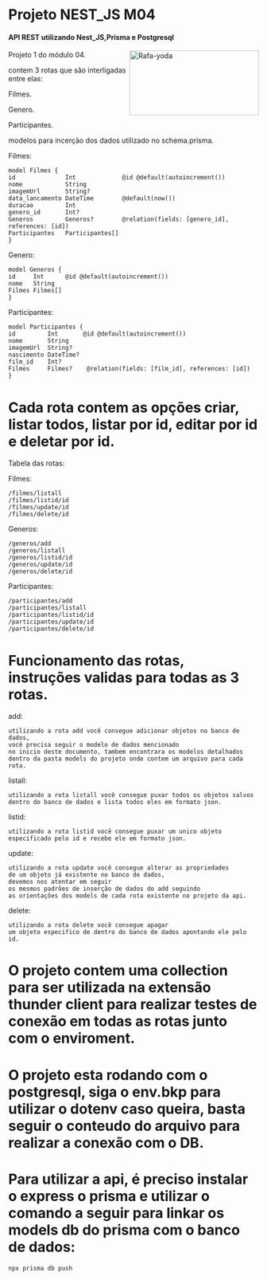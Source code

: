 # Projeto NEST_JS M04

#### API REST utilizando Nest_JS,Prisma e Postgresql 

<div>
    <img align="right" alt="Rafa-yoda" height="130" width="260" src="https://wso2.cachefly.net/wso2/sites/all/2021-theme/apim-2021/apim4-animations/apim-page-animation-get-business-insights-and-intelligence-through-APIs.gif">
</div>
Projeto 1 do módulo 04.

contem 3 rotas que são interligadas entre elas:

Filmes.

Genero.

Participantes.

modelos para incerção dos dados utilizado no schema.prisma.

Filmes:

	model Filmes {
  	id              Int             @id @default(autoincrement())
  	nome            String
  	imagemUrl       String?
  	data_lancamento DateTime        @default(now())
  	duracao         Int
  	genero_id       Int?
  	Generos         Generos?        @relation(fields: [genero_id], references: [id])
  	Participantes   Participantes[]
	}


Genero:

	model Generos {
  	id     Int      @id @default(autoincrement())
  	nome   String
  	Filmes Filmes[]
	}


Participantes:

	model Participantes {
  	id         Int       @id @default(autoincrement())
  	nome       String
  	imagemUrl  String?
  	nascimento DateTime?
  	film_id    Int?
  	Filmes     Filmes?    @relation(fields: [film_id], references: [id])
	}



# Cada rota contem as opções criar, listar todos, listar por id, editar por id e deletar por id.

Tabela das rotas:

Filmes:

    /filmes/listall
    /filmes/listid/id
    /filmes/update/id
    /filmes/delete/id

Generos:

    /generos/add
    /generos/listall
    /generos/listid/id
    /generos/update/id
    /generos/delete/id


Participantes:

    /participantes/add
    /participantes/listall
    /participantes/listid/id
    /participantes/update/id
    /participantes/delete/id
    

# Funcionamento das rotas, instruções validas para todas as 3 rotas.

add:


    utilizando a rota add você consegue adicionar objetos no banco de dados,
    você precisa seguir o modelo de dados mencionado
    no inicio deste documento, tambem encontrara os modelos detalhados
    dentro da pasta models do projeto onde contem um arquivo para cada rota.

listall:


    utilizando a rota listall você consegue puxar todos os objetos salvos
    dentro do banco de dados e lista todos eles em formato json.

listid:


    utilizando a rota listid você consegue puxar um unico objeto 
    especificado pelo id e recebe ele em formato json.

update:


    utilizando a rota update você consegue alterar as propriedades
    de um objeto já existente no banco de dados,
    devemos nos atentar em seguir
    os mesmos padrões de inserção de dados do add seguindo
    as orientações dos models de cada rota existente no projeto da api.

delete:


    utilizando a rota delete você consegue apagar
    um objeto especifico de dentro do banco de dados apontando ele pelo id.

# O projeto contem uma collection para ser utilizada na extensão thunder client para realizar testes de conexão em todas as rotas junto com o enviroment.

# O projeto esta rodando com o postgresql, siga o env.bkp para utilizar o dotenv caso queira, basta seguir o conteudo do arquivo para realizar a conexão com o DB.

# Para utilizar a api, é preciso instalar o express o prisma e utilizar o comando a seguir para linkar os models db do prisma com o banco de dados:

	npx prisma db push
